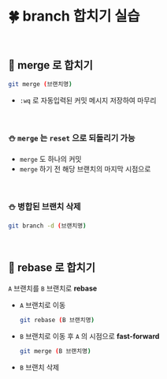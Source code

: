 # 🍀 branch 합치기 실습

<br>

## 🧸 **merge** 로 합치기

```bash
git merge (브랜치명)
```

- `:wq` 로 자동입력된 커밋 메시지 저장하여 마무리

<br>

### ⛄ `merge` 는 `reset` 으로 되돌리기 가능

- `merge` 도 하나의 커밋
- `merge` 하기 전 해당 브랜치의 마지막 시점으로

<br>

### ⛄ 병합된 브랜치 삭제

```bash
git branch -d (브랜치명)
```

<br>

## 🧸 **rebase** 로 합치기

`A` 브랜치를 `B` 브랜치로 **rebase**

- `A` 브랜치로 이동
  ```bash
  git rebase (B 브랜치명)
  ```
- `B` 브랜치로 이동 후 `A` 의 시점으로 **fast-forward**

  ```bash
  git merge (B 브랜치명)
  ```

- `B` 브랜치 삭제
